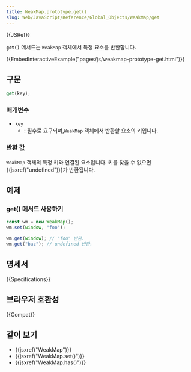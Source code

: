 ```yaml
---
title: WeakMap.prototype.get()
slug: Web/JavaScript/Reference/Global_Objects/WeakMap/get
---
```


{{JSRef}}

**`get()`** 메서드는 `WeakMap` 객체에서 특정 요소를 반환합니다.

{{EmbedInteractiveExample("pages/js/weakmap-prototype-get.html")}}

## 구문

```js
get(key);
```

### 매개변수

- `key`
  - : 필수로 요구되며,`WeakMap` 객체에서 반환할 요소의 키입니다.

### 반환 값

`WeakMap` 객체의 특정 키와 연결된 요소입니다. 키를 찾을 수 없으면 {{jsxref("undefined")}}가 반환됩니다.

## 예제

### get() 메서드 사용하기

```js
const wm = new WeakMap();
wm.set(window, "foo");

wm.get(window); // "foo" 반환.
wm.get("baz"); // undefined 반환.
```

## 명세서

{{Specifications}}

## 브라우저 호환성

{{Compat}}

## 같이 보기

- {{jsxref("WeakMap")}}
- {{jsxref("WeakMap.set()")}}
- {{jsxref("WeakMap.has()")}}
